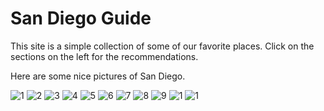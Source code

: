 # San Diego Guide

This site is a simple collection of some of our favorite places. Click on the sections on the left for the recommendations.

Here are some nice pictures of San Diego.

![1](../images/IMG_1080.JPG)
![2](../images/IMG_1095.JPG)
![3](../images/IMG_1111.JPG)
![4](../images/IMG_1188.JPG)
![5](../images/IMG_1196.JPG)
![6](../images/IMG_1216.JPG)
![7](../images/IMG_1253.JPG)
![8](../images/IMG_1259.JPG)
![9](../images/IMG_1340.JPG)
![1](../images/IMG_1365.JPG)
![1](../images/IMG_1383.JPG)